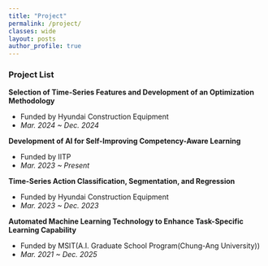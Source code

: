 ```yaml
---
title: "Project"
permalink: /project/
classes: wide  
layout: posts
author_profile: true
---
```


### Project List
**Selection of Time-Series Features and Development of an Optimization Methodology<br>**
- Funded by Hyundai Construction Equipment<br>
- *Mar. 2024 ~ Dec. 2024<br>*

**Development of AI for Self-Improving Competency-Aware Learning<br>**
- Funded by IITP<br>
- *Mar. 2023 ~ Present<br>*

**Time-Series Action Classification, Segmentation, and Regression<br>**
- Funded by Hyundai Construction Equipment<br>
- *Mar. 2023 ~ Dec. 2023<br>*

**Automated Machine Learning Technology to Enhance Task-Specific Learning Capability<br>**
- Funded by MSIT(A.I. Graduate School Program(Chung-Ang University))<br>
- *Mar. 2021 ~ Dec. 2025<br>*





